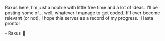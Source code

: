 Raxus here, I'm just a noobie with little free time and a lot of ideas.
I'll be posting some of... well, whatever I manage to get coded.
If I ever become relevant (or not), I hope this serves as a record of my progress.
¡Hasta pronto!

\- Raxus 🦎

<!---
TheRaxus/TheRaxus
--->
